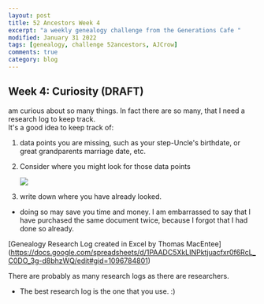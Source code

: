 ```yaml
---
layout: post
title: 52 Ancestors Week 4
excerpt: "a weekly genealogy challenge from the Generations Cafe "
modified: January 31 2022
tags: [genealogy, challenge 52ancestors, AJCrow]
comments: true
category: blog
---
```


## Week 4: Curiosity (DRAFT)
am curious about so many things.
In fact there are so many, that I need a research log to keep track.  
It's a good idea to keep track of:
1. data points you are missing, such as your step-Uncle's birthdate, or great grandparents marriage date, etc.
2. Consider where you might look for those data points

    ![](/assets/images/tux.png)

3. write down where you have already looked.
  - doing so may save you time and money. I am embarrassed to say that I have purchased the same document twice, because I forgot that I had done so already.

[Genealogy Research Log created in Excel by Thomas MacEntee]
(https://docs.google.com/spreadsheets/d/1PAADC5XkLINPktjuacfxr0f6RcL_C0DO_3g-d8bhzWQ/edit#gid=1096784801)

There are probably as many research logs as there are researchers.
- The best research log is the one that you use. :)
